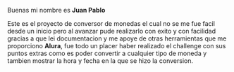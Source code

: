 Buenas mi nombre es **Juan Pablo**

Este es el proyecto de conversor de monedas
el cual no se me fue facil desde un inicio
pero al avanzar pude realizarlo con exito y
con facilidad gracias a que lei documentacion
y me apoye de otras herramientas que me proporciono
**Alura**, fue todo un placer haber realizado el
challenge con sus puntos extras como es poder
convertir a cualquier tipo de moneda y tambien
mostrar la hora y fecha en la que se hizo la conversion.
